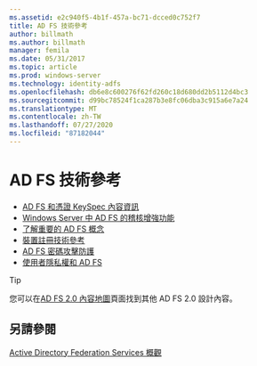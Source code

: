 ```yaml
---
ms.assetid: e2c940f5-4b1f-457a-bc71-dcced0c752f7
title: AD FS 技術參考
author: billmath
ms.author: billmath
manager: femila
ms.date: 05/31/2017
ms.topic: article
ms.prod: windows-server
ms.technology: identity-adfs
ms.openlocfilehash: db6e8c600276f62fd260c18d680dd2b5112d4bc3
ms.sourcegitcommit: d99bc78524f1ca287b3e8fc06dba3c915a6e7a24
ms.translationtype: MT
ms.contentlocale: zh-TW
ms.lasthandoff: 07/27/2020
ms.locfileid: "87182044"
---
```

# <a name="ad-fs-technical-reference"></a>AD FS 技術參考


- [AD FS 和憑證 KeySpec 內容資訊](../ad-fs/technical-reference/AD-FS-and-KeySpec-Property.md)
- [Windows Server 中 AD FS 的稽核增強功能](../ad-fs/technical-reference/auditing-enhancements-to-ad-fs-in-windows-server.md)
-   [了解重要的 AD FS 概念](../ad-fs/technical-reference/Understanding-Key-AD-FS-Concepts.md)
-   [裝置註冊技術參考](../ad-fs/technical-reference/Device-Registration-Technical-Reference.md)
-   [AD FS 密碼攻擊防護](../ad-fs/technical-reference/ad-fs-password-protection.md)
-   [使用者隱私權和 AD FS](../ad-fs/technical-reference/GDPR-and-AD-FS-Compliance.md)

> [!TIP]
> 您可以在[AD FS 2.0 內容地圖](https://support.microsoft.com/help/974408/availability-and-description-of-active-directory-federation-services-2)頁面找到其他 AD FS 2.0 設計內容。

## <a name="see-also"></a>另請參閱

[Active Directory Federation Services 概觀](./ad-fs-overview.md)
